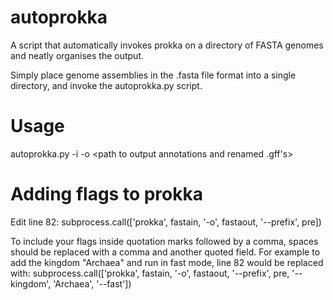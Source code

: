 # autoprokka
A script that automatically invokes prokka on a directory of FASTA genomes and neatly organises the output.

Simply place genome assemblies in the .fasta file format into a single directory, and invoke the autoprokka.py script.

# Usage
autoprokka.py -i <path to directory containing assemblies> -o <path to output annotations and renamed .gff's>

# Adding flags to prokka
Edit line 82: 
        subprocess.call(['prokka', fastain, '-o', fastaout, '--prefix', pre])
        
To include your flags inside quotation marks followed by a comma, spaces should be replaced with a comma and another quoted field. For example to add the kingdom "Archaea" and run in fast mode, line 82 would be replaced with:
        subprocess.call(['prokka', fastain, '-o', fastaout, '--prefix', pre, '--kingdom', 'Archaea', '--fast'])

